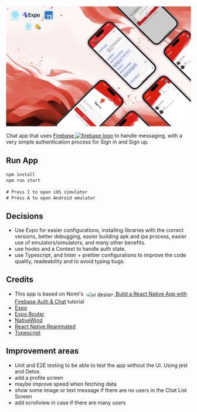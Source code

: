 <p align="center">
  <img src="./assets/images/app mockup.jpeg" width=600" title="ui design">
</p>

Chat app that uses <a href="https://firebase.google.com/codelabs/firebase-android#0">Firebase <img src="https://www.gstatic.com/devrel-devsite/prod/v870e399c64f7c43c99a3043db4b3a74327bb93d0914e84a0c3dba90bbfd67625/firebase/images/touchicon-180.png" width="14" alt="firebase logo"></a> to handle messaging, with a very simple authentication process for Sign in and Sign up.

## Run App

    npm install
    npm run start

    # Press I to open iOS simulator
    # Press A to open Android emulator

## Decisions

- Use Expo for easier configurations, installing libraries with the correct versions, better debugging, easier building apk and ipa process, easier use of emulators/simulators, and many other benefits.
- use hooks and a Context to handle auth state.
- use Typescript, and linter + prettier configurations to improve the code quality, readeability and to avoid typing bugs.

## Credits

- This app is based on Nomi's <img src='https://yt3.ggpht.com/7-rjEgICXaRN9ISCrklBOD5XNyFjkrlPj1Q8fLdv4uM2WgUuj4Ee3_rwktwJS2jTgRivhx2MsA=s48-c-k-c0x00ffffff-no-rj' width="20" title="ui design" style="border-radius: 50%; vertical-align: middle; border: 2px solid white;"><a href='https://www.youtube.com/watch?v=INxkJno2gIs&list=PLKWMD009Q4qRvrfjGotVfUbqGoLdvRDN4&index=2'> Build a React Native App with Firebase Auth & Chat</a> tutorial
- <a href='https://expo.dev/'>Expo</a>
- <a href='https://docs.expo.dev/router/installation/'>Expo Router</a>
- <a href='https://www.nativewind.dev/'>NativeWind</a>
- <a href='https://docs.swmansion.com/react-native-reanimated/'>React Native Reanimated</a>
- <a href='https://www.typescriptlang.org/'>Typescript</a>

## Improvement areas

- Unit and E2E testing to be able to test the app without the UI. Using jest and Detox.
- add a profile screen
- maybe improve speed when fetching data
- show some image or text message if there are no users in the Chat List Screen
- add scrollview in case if there are many users
